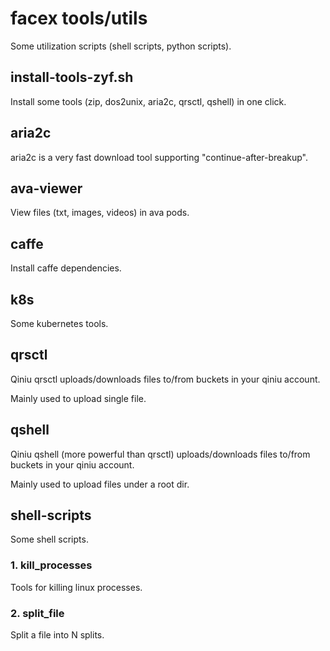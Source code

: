 # facex tools/utils

Some utilization scripts (shell scripts, python scripts).

## install-tools-zyf.sh
Install some tools (zip, dos2unix, aria2c, qrsctl, qshell) in one click.

## aria2c
aria2c is a very fast download tool supporting "continue-after-breakup".

## ava-viewer
View files (txt, images, videos) in ava pods.

## caffe
Install caffe dependencies.

## k8s
Some kubernetes tools.

## qrsctl
Qiniu qrsctl uploads/downloads files to/from buckets in your qiniu account.

Mainly used to upload single file.

## qshell
Qiniu qshell (more powerful than qrsctl) uploads/downloads files to/from buckets in your qiniu account.

Mainly used to upload files under a root dir.

## shell-scripts
Some shell scripts.

### 1. kill_processes
Tools for killing linux processes.

### 2. split_file
Split a file into N splits.